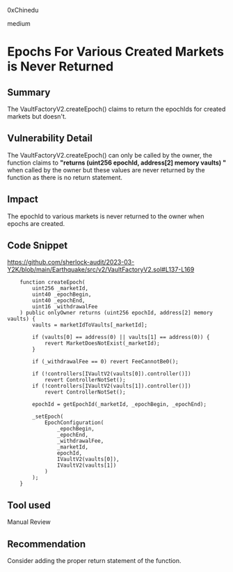 0xChinedu

medium

# Epochs For Various Created Markets is Never Returned

## Summary
The VaultFactoryV2.createEpoch() claims to return the epochIds for created markets but doesn't.
## Vulnerability Detail
The VaultFactoryV2.createEpoch() can only be called by the owner, the function claims to **"returns (uint256 epochId, address[2] memory vaults) "** when called by the owner but these values are never returned by the function as there is no return statement.
## Impact
The epochId to various markets is never returned to the owner when epochs are created.
## Code Snippet
https://github.com/sherlock-audit/2023-03-Y2K/blob/main/Earthquake/src/v2/VaultFactoryV2.sol#L137-L169
```solidity
    function createEpoch(
        uint256 _marketId,
        uint40 _epochBegin,
        uint40 _epochEnd,
        uint16 _withdrawalFee
    ) public onlyOwner returns (uint256 epochId, address[2] memory vaults) {
        vaults = marketIdToVaults[_marketId];

        if (vaults[0] == address(0) || vaults[1] == address(0)) {
            revert MarketDoesNotExist(_marketId);
        }

        if (_withdrawalFee == 0) revert FeeCannotBe0();

        if (!controllers[IVaultV2(vaults[0]).controller()])
            revert ControllerNotSet();
        if (!controllers[IVaultV2(vaults[1]).controller()])
            revert ControllerNotSet();

        epochId = getEpochId(_marketId, _epochBegin, _epochEnd);

        _setEpoch(
            EpochConfiguration(
                _epochBegin,
                _epochEnd,
                _withdrawalFee,
                _marketId,
                epochId,
                IVaultV2(vaults[0]),
                IVaultV2(vaults[1])
            )
        );
    }
```
## Tool used

Manual Review

## Recommendation
Consider adding the proper return statement of the function.